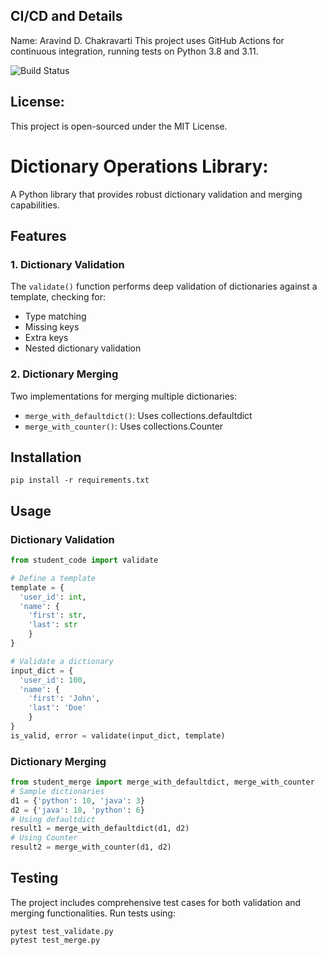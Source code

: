 ## CI/CD and Details
Name: Aravind D. Chakravarti
This project uses GitHub Actions for continuous integration, running tests on Python 3.8 and 3.11.

![Build Status](https://github.com/aravindchakravarti/EPAiV5-Session17/actions/workflows/python-app.yml/badge.svg)

## License:

This project is open-sourced under the MIT License.


# Dictionary Operations Library:

A Python library that provides robust dictionary validation and merging capabilities.

## Features

### 1. Dictionary Validation
The `validate()` function performs deep validation of dictionaries against a template, checking for:
- Type matching
- Missing keys
- Extra keys
- Nested dictionary validation

### 2. Dictionary Merging
Two implementations for merging multiple dictionaries:
- `merge_with_defaultdict()`: Uses collections.defaultdict
- `merge_with_counter()`: Uses collections.Counter

## Installation
```
pip install -r requirements.txt
```

## Usage

### Dictionary Validation
```python
from student_code import validate

# Define a template
template = {
  'user_id': int,
  'name': {
    'first': str,
    'last': str
    }
}

# Validate a dictionary
input_dict = {
  'user_id': 100,
  'name': {
    'first': 'John',
    'last': 'Doe'
    }
}
is_valid, error = validate(input_dict, template)
```


### Dictionary Merging
```python
from student_merge import merge_with_defaultdict, merge_with_counter
# Sample dictionaries
d1 = {'python': 10, 'java': 3}
d2 = {'java': 10, 'python': 6}
# Using defaultdict
result1 = merge_with_defaultdict(d1, d2)
# Using Counter
result2 = merge_with_counter(d1, d2)
```

## Testing

The project includes comprehensive test cases for both validation and merging functionalities. Run tests using:
```
pytest test_validate.py
pytest test_merge.py
```
